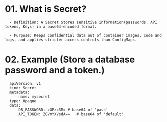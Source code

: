 # 01. What is Secret?
      - Definition: A Secret Stores sensitive information(passwords, API tokens, Keys) in a base64-encoded format.

      - Purpose: Keeps confidential data out of container images, code and logs, and applies stricter access controls than ConfigMaps.


# 02. Example (Store a database password and a token.)

      apiVersion: v1
      kind: Secret
      metadata:
          name: mysecret
      type: Opaque
      data:
          DB_PASSWORD: cGFzc3M= # base64 of 'pass'
          API_TOKEN: ZGVmYXVsdA==   # base64 of 'default'